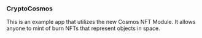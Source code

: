 ### CryptoCosmos
This is an example app that utilizes the new Cosmos NFT Module. It allows anyone to mint of burn NFTs that represent objects in space.